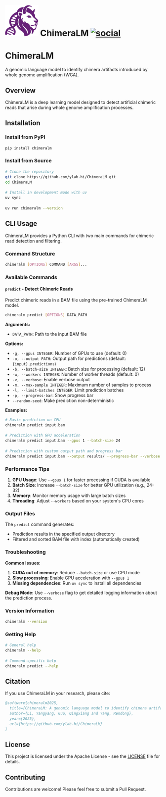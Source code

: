 # <img src="./docs/logo.png" alt="logo" height="100"/> **ChimeraLM** [![social](https://img.shields.io/github/stars/ylab-hi/ChimeraLM?style=social)](https://github.com/ylab-hi/ChimeraLM/stargazers)

# ChimeraLM

A genomic language model to identify chimera artifacts introduced by whole genome amplification (WGA).

## Overview

ChimeraLM is a deep learning model designed to detect artificial chimeric reads that arise during whole genome amplification processes.

## Installation

### Install from PyPI

```bash
pip install chimeralm
```

### Install from Source

```bash
# Clone the repository
git clone https://github.com/ylab-hi/ChimeraLM.git
cd ChimeraLM

# Install in development mode with uv
uv sync

uv run chimeralm --version
```

## CLI Usage

ChimeraLM provides a Python CLI with two main commands for chimeric read detection and filtering.

### Command Structure

```bash
chimeralm [OPTIONS] COMMAND [ARGS]...
```

### Available Commands

#### `predict` - Detect Chimeric Reads

Predict chimeric reads in a BAM file using the pre-trained ChimeraLM model.

```bash
chimeralm predict [OPTIONS] DATA_PATH
```

**Arguments:**

- `DATA_PATH`: Path to the input BAM file

**Options:**

- `-g, --gpus INTEGER`: Number of GPUs to use (default: 0)
- `-o, --output PATH`: Output path for predictions (default: `{input}.predictions`)
- `-b, --batch-size INTEGER`: Batch size for processing (default: 12)
- `-w, --workers INTEGER`: Number of worker threads (default: 0)
- `-v, --verbose`: Enable verbose output
- `-m, --max-sample INTEGER`: Maximum number of samples to process
- `-l, --limit-batches INTEGER`: Limit prediction batches
- `-p, --progress-bar`: Show progress bar
- `--random-seed`: Make prediction non-deterministic

**Examples:**

```bash
# Basic prediction on CPU
chimeralm predict input.bam

# Prediction with GPU acceleration
chimeralm predict input.bam --gpus 1 --batch-size 24

# Prediction with custom output path and progress bar
chimeralm predict input.bam --output results/ --progress-bar --verbose
```

### Performance Tips

1. **GPU Usage**: Use `--gpus 1` for faster processing if CUDA is available
2. **Batch Size**: Increase `--batch-size` for better GPU utilization (e.g., 24-32)
3. **Memory**: Monitor memory usage with large batch sizes
4. **Threading**: Adjust `--workers` based on your system's CPU cores

### Output Files

The `predict` command generates:

- Prediction results in the specified output directory
- Filtered and sorted BAM file with index (automatically created)

### Troubleshooting

**Common Issues:**

1. **CUDA out of memory**: Reduce `--batch-size` or use CPU mode
2. **Slow processing**: Enable GPU acceleration with `--gpus 1`
3. **Missing dependencies**: Run `uv sync` to install all dependencies

**Debug Mode:**
Use `--verbose` flag to get detailed logging information about the prediction process.

### Version Information

```bash
chimeralm --version
```

### Getting Help

```bash
# General help
chimeralm --help

# Command-specific help
chimeralm predict --help
```

## Citation

If you use ChimeraLM in your research, please cite:

```bibtex
@software{chimeralm2025,
  title={ChimeraLM: A genomic language model to identify chimera artifacts},
  author={Li, Yangyang, Guo, Qingxiang and Yang, Rendong},
  year={2025},
  url={https://github.com/ylab-hi/ChimeraLM}
}
```

## License

This project is licensed under the Apache License - see the [LICENSE](LICENSE) file for details.

## Contributing

Contributions are welcome! Please feel free to submit a Pull Request.
